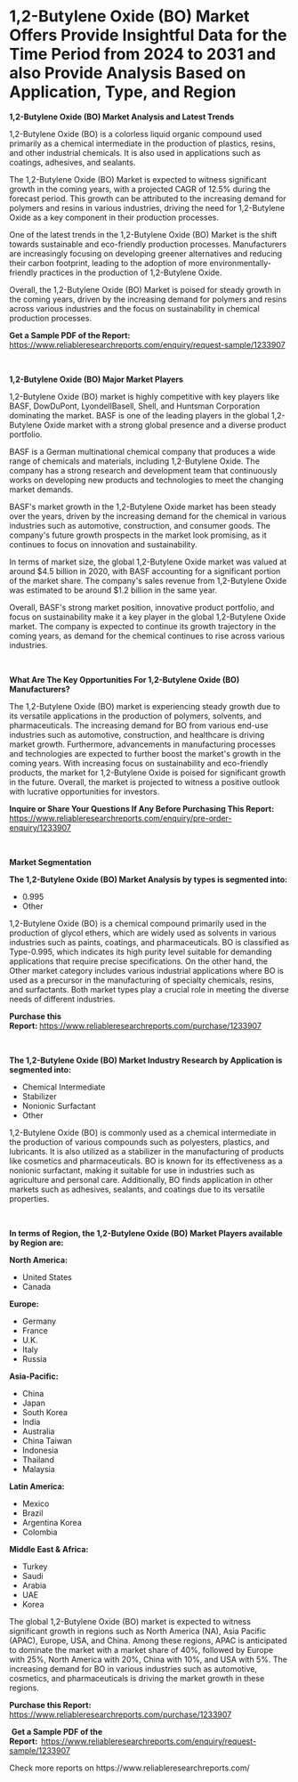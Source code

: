<p><h1>1,2-Butylene Oxide (BO) Market Offers Provide Insightful Data for the Time Period from 2024 to 2031 and also Provide Analysis Based on Application, Type, and Region</h1></p><p><strong>1,2-Butylene Oxide (BO) Market Analysis and Latest Trends</strong></p>
<p><p>1,2-Butylene Oxide (BO) is a colorless liquid organic compound used primarily as a chemical intermediate in the production of plastics, resins, and other industrial chemicals. It is also used in applications such as coatings, adhesives, and sealants.</p><p>The 1,2-Butylene Oxide (BO) Market is expected to witness significant growth in the coming years, with a projected CAGR of 12.5% during the forecast period. This growth can be attributed to the increasing demand for polymers and resins in various industries, driving the need for 1,2-Butylene Oxide as a key component in their production processes.</p><p>One of the latest trends in the 1,2-Butylene Oxide (BO) Market is the shift towards sustainable and eco-friendly production processes. Manufacturers are increasingly focusing on developing greener alternatives and reducing their carbon footprint, leading to the adoption of more environmentally-friendly practices in the production of 1,2-Butylene Oxide.</p><p>Overall, the 1,2-Butylene Oxide (BO) Market is poised for steady growth in the coming years, driven by the increasing demand for polymers and resins across various industries and the focus on sustainability in chemical production processes.</p></p>
<p><strong>Get a Sample PDF of the Report:&nbsp;</strong> <a href="https://www.reliableresearchreports.com/enquiry/request-sample/1233907">https://www.reliableresearchreports.com/enquiry/request-sample/1233907</a></p>
<p>&nbsp;</p>
<p><strong>1,2-Butylene Oxide (BO) Major Market Players</strong></p>
<p><p>1,2-Butylene Oxide (BO) market is highly competitive with key players like BASF, DowDuPont, LyondellBasell, Shell, and Huntsman Corporation dominating the market. BASF is one of the leading players in the global 1,2-Butylene Oxide market with a strong global presence and a diverse product portfolio.</p><p>BASF is a German multinational chemical company that produces a wide range of chemicals and materials, including 1,2-Butylene Oxide. The company has a strong research and development team that continuously works on developing new products and technologies to meet the changing market demands.</p><p>BASF's market growth in the 1,2-Butylene Oxide market has been steady over the years, driven by the increasing demand for the chemical in various industries such as automotive, construction, and consumer goods. The company's future growth prospects in the market look promising, as it continues to focus on innovation and sustainability.</p><p>In terms of market size, the global 1,2-Butylene Oxide market was valued at around $4.5 billion in 2020, with BASF accounting for a significant portion of the market share. The company's sales revenue from 1,2-Butylene Oxide was estimated to be around $1.2 billion in the same year.</p><p>Overall, BASF's strong market position, innovative product portfolio, and focus on sustainability make it a key player in the global 1,2-Butylene Oxide market. The company is expected to continue its growth trajectory in the coming years, as demand for the chemical continues to rise across various industries.</p></p>
<p>&nbsp;</p>
<p><strong>What Are The Key Opportunities For 1,2-Butylene Oxide (BO) Manufacturers?</strong></p>
<p><p>The 1,2-Butylene Oxide (BO) market is experiencing steady growth due to its versatile applications in the production of polymers, solvents, and pharmaceuticals. The increasing demand for BO from various end-use industries such as automotive, construction, and healthcare is driving market growth. Furthermore, advancements in manufacturing processes and technologies are expected to further boost the market's growth in the coming years. With increasing focus on sustainability and eco-friendly products, the market for 1,2-Butylene Oxide is poised for significant growth in the future. Overall, the market is projected to witness a positive outlook with lucrative opportunities for investors.</p></p>
<p><strong>Inquire or Share Your Questions If Any Before Purchasing This Report:</strong> <a href="https://www.reliableresearchreports.com/enquiry/pre-order-enquiry/1233907">https://www.reliableresearchreports.com/enquiry/pre-order-enquiry/1233907</a></p>
<p>&nbsp;</p>
<p><strong>Market Segmentation</strong></p>
<p><strong>The 1,2-Butylene Oxide (BO) Market Analysis by types is segmented into:</strong></p>
<p><ul><li>0.995</li><li>Other</li></ul></p>
<p><p>1,2-Butylene Oxide (BO) is a chemical compound primarily used in the production of glycol ethers, which are widely used as solvents in various industries such as paints, coatings, and pharmaceuticals. BO is classified as Type-0.995, which indicates its high purity level suitable for demanding applications that require precise specifications. On the other hand, the Other market category includes various industrial applications where BO is used as a precursor in the manufacturing of specialty chemicals, resins, and surfactants. Both market types play a crucial role in meeting the diverse needs of different industries.</p></p>
<p><strong>Purchase this Report:&nbsp;</strong><a href="https://www.reliableresearchreports.com/purchase/1233907">https://www.reliableresearchreports.com/purchase/1233907</a></p>
<p>&nbsp;</p>
<p><strong>The 1,2-Butylene Oxide (BO) Market Industry Research by Application is segmented into:</strong></p>
<p><ul><li>Chemical Intermediate</li><li>Stabilizer</li><li>Nonionic Surfactant</li><li>Other</li></ul></p>
<p><p>1,2-Butylene Oxide (BO) is commonly used as a chemical intermediate in the production of various compounds such as polyesters, plastics, and lubricants. It is also utilized as a stabilizer in the manufacturing of products like cosmetics and pharmaceuticals. BO is known for its effectiveness as a nonionic surfactant, making it suitable for use in industries such as agriculture and personal care. Additionally, BO finds application in other markets such as adhesives, sealants, and coatings due to its versatile properties.</p></p>
<p>&nbsp;</p>
<p><strong>In terms of Region, the 1,2-Butylene Oxide (BO) Market Players available by Region are:</strong></p>
<p>
    <p> <strong> North America: </strong>
        <ul>
            <li>United States</li>
            <li>Canada</li>
        </ul>
        </p> 
    <p> <strong> Europe: </strong>
        <ul>
            <li>Germany</li>
            <li>France</li>
            <li>U.K.</li>
            <li>Italy</li>
            <li>Russia</li>
        </ul>
        </p> 
    <p> <strong> Asia-Pacific: </strong>
        <ul>
            <li>China</li>
            <li>Japan</li>
            <li>South Korea</li>
            <li>India</li>
            <li>Australia</li>
            <li>China Taiwan</li>
            <li>Indonesia</li>
            <li>Thailand</li>
            <li>Malaysia</li>
        </ul>
        </p> 
    <p> <strong> Latin America: </strong>
        <ul>
            <li>Mexico</li>
            <li>Brazil</li>
            <li>Argentina Korea</li>
            <li>Colombia</li>
        </ul>
        </p> 
    <p> <strong> Middle East & Africa: </strong>
        <ul>
            <li>Turkey</li>
            <li>Saudi</li>
            <li>Arabia</li>
            <li>UAE</li>
            <li>Korea</li>
        </ul>
    </p>
    </p>
<p><p>The global 1,2-Butylene Oxide (BO) market is expected to witness significant growth in regions such as North America (NA), Asia Pacific (APAC), Europe, USA, and China. Among these regions, APAC is anticipated to dominate the market with a market share of 40%, followed by Europe with 25%, North America with 20%, China with 10%, and USA with 5%. The increasing demand for BO in various industries such as automotive, cosmetics, and pharmaceuticals is driving the market growth in these regions.</p></p>
<p><strong>Purchase this Report: </strong><a href="https://www.reliableresearchreports.com/purchase/1233907">https://www.reliableresearchreports.com/purchase/1233907</a></p>
<p>&nbsp;<strong>Get a Sample PDF of the Report:&nbsp;&nbsp;</strong><a href="https://www.reliableresearchreports.com/enquiry/request-sample/1233907">https://www.reliableresearchreports.com/enquiry/request-sample/1233907</a></p>
<p><strong></strong></p>
<p>Check more reports on https://www.reliableresearchreports.com/</p>